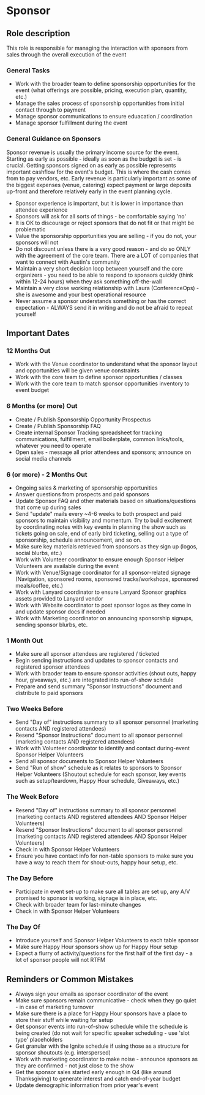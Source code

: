 # Sponsor

## Role description

This role is responsible for managing the interaction with sponsors from sales through the overall execution of the event

### General Tasks

* Work with the broader team to define sponsorship opportunities for the event (what offerings are possible, pricing, execution plan, quantity, etc.)
* Manage the sales process of sponsorship opportunities from initial contact through to payment
* Manage sponsor communications to ensure eduacation / coordination
* Manage sponsor fulfillment during the event

### General Guidance on Sponsors
Sponsor revenue is usually the primary income source for the event. Starting as early as possible - ideally as soon as the budget is set - is crucial. Getting sponsors signed on as early as possible represents important cashflow for the event's budget. This is where the cash comes from to pay vendors, etc. Early revenue is particularly important as some of the biggest expenses (venue, catering) expect payment or large deposits up-front and therefore relatively early in the event planning cycle.

* Sponsor experience is important, but it is lower in importance than attendee experience
* Sponsors will ask for all sorts of things - be comfortable saying 'no'
* It is OK to discourage or reject sponsors that do not fit or that might be problematic
* Value the sponsorship opportunities you are selling - if you do not, your sponsors will not
* Do not discount unless there is a very good reason - and do so ONLY with the agreement of the core team. There are a LOT of companies that want to connect with Austin's community
* Maintain a very short decision loop between yourself and the core organizers - you need to be able to respond to sponsors quickly (think within 12-24 hours) when they ask something off-the-wall
* Maintain a very close working relationship with Laura (ConferenceOps) - she is awesome and your best operational resource
* Never assume a sponsor understands something or has the correct expectation - ALWAYS send it in writing and do not be afraid to repeat yourself

## Important Dates

### 12 Months Out

* Work with the Venue coordinator to understand what the sponsor layout and opportunities will be given venue constraints
* Work with the core team to define sponsor opportunities / classes
* Work with the core team to match sponsor opportunities inventory to event budget

### 6 Months (or more) Out

* Create / Publish Sponsorship Opportunity Prospectus
* Create / Publish Sponsorship FAQ 
* Create internal Sponsor Tracking spreadsheet for tracking communications, fulfillment, email boilerplate, common links/tools, whatever you need to operate
* Open sales - message all prior attendees and sponsors; announce on social media channels

### 6 (or more) - 2 Months Out

* Ongoing sales & marketing of sponsorship opportunities
* Answer questions from prospects and paid sponsors
* Update Sponsor FAQ and other materials based on situations/questions that come up during sales
* Send "update" mails every ~4-6 weeks to both prospect and paid sponsors to maintain visibility and momentum. Try to build excitement by coordinating notes with key events in planning the show such as tickets going on sale, end of early bird ticketing, selling out a type of sponsorship, schedule announcement, and so on.
* Make sure key materials retrieved from sponsors as they sign up (logos, social blurbs, etc.)
* Work with Volunteer coordinator to ensure enough Sponsor Helper Volunteers are available during the event
* Work with Venue/Signage coordinator for all sponsor-related signage (Navigation, sponsored rooms, sponsored tracks/workshops, sponsored meals/coffee, etc.)
* Work with Lanyard coordinator to ensure Lanyard Sponsor graphics assets provided to Lanyard vendor
* Work with Website coordinator to post sponsor logos as they come in and update sponsor docs if needed
* Work with Marketing coordinator on announcing sponsorship signups, sending sponsor blurbs, etc.

### 1 Month Out

* Make sure all sponsor attendees are registered / ticketed
* Begin sending instructions and updates to sponsor contacts and registered sponsor attendees
* Work with braoder team to ensure sponsor activities (shout outs, happy hour, giveaways, etc.) are integrated into run-of-show schdule 
* Prepare and send summary "Sponsor Instructions" document and distribute to paid sponsors

### Two Weeks Before

* Send "Day of" instructions summary to all sponsor personnel (marketing contacts AND registered attendees)
* Resend "Sponsor Instructions" document to all sponsor personnel (marketing contacts AND registered attendees)
* Work with Volunteer coordinator to identify and contact during-event Sponsor Helper Volunteers
* Send all sponsor documents to Sponsor Helper Volunteers
* Send "Run of show" schedule as it relates to sponsors to Sponsor Helper Volunteers (Shoutout schedule for each sponsor, key events such as setup/teardown, Happy Hour schedule, Giveaways, etc.)

### The Week Before

* Resend "Day of" instructions summary to all sponsor personnel (marketing contacts AND registered attendees AND Sponsor Helper Volunteers)
* Resend "Sponsor Instructions" document to all sponsor personnel (marketing contacts AND registered attendees AND Sponsor Helper Volunteers)
* Check in with Sponsor Helper Volunteers
* Ensure you have contact info for non-table sponsors to make sure you have a way to reach them for shout-outs, happy hour setup, etc.

### The Day Before

* Participate in event set-up to make sure all tables are set up, any A/V promised to sponsor is working, signage is in place, etc.
* Check with broader team for last-minute changes
* Check in with Sponsor Helper Volunteers

### The Day Of

* Introduce yourself and Sponsor Helper Volunteers to each table sponsor
* Make sure Happy Hour sponsors show up for Happy Hour setup
* Expect a flurry of activity/questions for the first half of the first day - a lot of sponsor people will not RTFM

## Reminders or Common Mistakes

* Always sign your emails as sponsor coordinator of the event
* Make sure sponsors remain communicative - check when they go quiet - in case of marketing turnover 
* Make sure there is a place for Happy Hour sponsors have a place to store their stuff while waiting for setup
* Get sponsor events into run-of-show schedule while the schedule is being created (do not wait for specific speaker scheduling - use 'slot type' placeholders
* Get granular with the Ignite schedule if using those as a structure for sponsor shoutouts (e.g. interspersed)
* Work with marketing coordinator to make noise - announce sponsors as they are confirmed - not just close to the show
* Get the sponsor sales started early enough in Q4 (like around Thanksgiving) to generate interest and catch end-of-year budget
* Update demographic information from prior year's event
